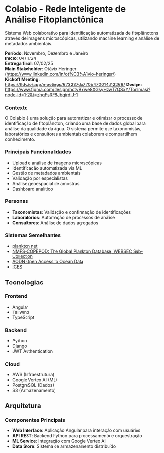 # Colabio - Rede Inteligente de Análise Fitoplanctônica
Sistema Web colaborativo para identificação automatizada de fitoplânctons através de imagens microscópicas, utilizando machine learning e análise de metadados ambientais.

**Período**: Novembro, Dezembro e Janeiro  
**Início**: 04/11/24  
**Entrega final**: 07/02/25  
**Main Stakeholder**: Otávio Heringer (https://www.linkedin.com/in/ot%C3%A1vio-heringer/)  
**Kickoff Meeting**: https://tldv.io/app/meetings/673237da770b470014d12266/
**Design**: https://www.figma.com/design/hctvBYwe8XGsyHzwT7QSxY/Tommasi?node-id=1-2&t=zhqFsRF8JbqirdIJ-1

### Contexto
O Colabio é uma solução para automatizar e otimizar o processo de identificação de fitoplâncton, criando uma base de dados global para análise da qualidade da água. O sistema permite que taxonomistas, laboratórios e consultores ambientais colaborem e compartilhem conhecimento.

### Principais Funcionalidades
- Upload e análise de imagens microscópicas
- Identificação automatizada via ML
- Gestão de metadados ambientais
- Validação por especialistas
- Análise geoespacial de amostras
- Dashboard analítico

### Personas
- **Taxonomistas**: Validação e confirmação de identificações
- **Laboratórios**: Automação de processos de análise
- **Consultores**: Análise de dados agregados

### Sistemas Semelhantes

- [plankton net](https://planktonnet.awi.de/)
- [NMFS-COPEPOD: The Global Plankton Database, WEBSEC Sub-Collection](https://obis.org/dataset/5cfef543-d293-45b8-b656-c3628ff34b7c)
- [AODN Open Access to Ocean Data](https://portal.aodn.org.au/search)
- [ICES]([./CHANGELOG.md](https://data.ices.dk/view-map))

## Tecnologias

### Frontend
- Angular
- Tailwind
- TypeScript

### Backend
- Python
- Django
- JWT Authentication

### Cloud
- AWS (Infraestrutura)
- Google Vertex AI (ML)
- PostgreSQL (Dados)
- S3 (Armazenamento)

## Arquitetura

### Componentes Principais
- **Web Interface**: Aplicação Angular para interação com usuários
- **API REST**: Backend Python para processamento e orquestração
- **ML Service**: Integração com Google Vertex AI
- **Data Store**: Sistema de armazenamento distribuído

